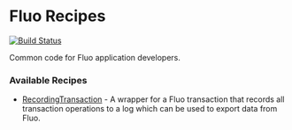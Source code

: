 # Fluo Recipes

[![Build Status](https://travis-ci.org/fluo-io/fluo-recipes.svg?branch=master)](https://travis-ci.org/fluo-io/fluo-recipes)

Common code for Fluo application developers.  

### Available Recipes

* [RecordingTransaction][recording-tx] - A wrapper for a Fluo transaction that records all transaction
operations to a log which can be used to export data from Fluo.

[recording-tx]: docs/recording-tx.md
